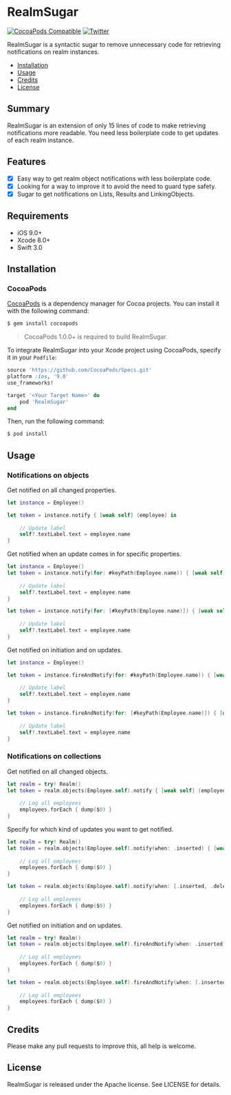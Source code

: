 # RealmSugar

[![CocoaPods Compatible](https://img.shields.io/cocoapods/p/RealmSugar.svg)](https://img.shields.io/cocoapods/p/RealmSugar.svg)
[![Twitter](https://img.shields.io/twitter/follow/nielskoole.svg?style=social&label=Follow)](http://twitter.com/nielskoole)

RealmSugar is a syntactic sugar to remove unnecessary code for retrieving notifications on realm instances.

- [Installation](#installation)
- [Usage](#usage)
- [Credits](#credits)
- [License](#license)

## Summary

RealmSugar is an extension of only 15 lines of code to make retrieving notifications more readable. You need less boilerplate code to get updates of each realm instance.

## Features

- [x] Easy way to get realm object notifications with less boilerplate code.
- [x] Looking for a way to improve it to avoid the need to guard type safety.
- [x] Sugar to get notifications on Lists, Results and LinkingObjects.

## Requirements

- iOS 9.0+
- Xcode 8.0+
- Swift 3.0

## Installation

### CocoaPods

[CocoaPods](http://cocoapods.org) is a dependency manager for Cocoa projects. You can install it with the following command:

```bash
$ gem install cocoapods
```

> CocoaPods 1.0.0+ is required to build RealmSugar.

To integrate RealmSugar into your Xcode project using CocoaPods, specify it in your `Podfile`:

```ruby
source 'https://github.com/CocoaPods/Specs.git'
platform :ios, '9.0'
use_frameworks!

target '<Your Target Name>' do
    pod 'RealmSugar'
end
```

Then, run the following command:

```bash
$ pod install
```

## Usage

### Notifications on objects

Get notified on all changed properties.

```swift
let instance = Employee()

let token = instance.notify { [weak self] (employee) in
    
    // Update label
    self?.textLabel.text = employee.name
}
```

Get notified when an update comes in for specific properties.

```swift
let instance = Employee()
let token = instance.notify(for: #keyPath(Employee.name)) { [weak self] (employee) in
    
    // Update label
    self?.textLabel.text = employee.name
}

let token = instance.notify(for: [#keyPath(Employee.name)]) { [weak self] (employee) in
    
    // Update label
    self?.textLabel.text = employee.name
}
```

Get notified on initiation and on updates.

```swift
let instance = Employee()

let token = instance.fireAndNotify(for: #keyPath(Employee.name)) { [weak self] (employee) in
    
    // Update label
    self?.textLabel.text = employee.name
}

let token = instance.fireAndNotify(for: [#keyPath(Employee.name)]) { [weak self] (employee) in
    
    // Update label
    self?.textLabel.text = employee.name
}
```

### Notifications on collections

Get notified on all changed objects.

```swift
let realm = try! Realm()
let token = realm.objects(Employee.self).notify { [weak self] (employees) in
    
    // Log all employees
    employees.forEach { dump($0) }
}
```

Specify for which kind of updates you want to get notified.

```swift
let realm = try! Realm()
let token = realm.objects(Employee.self).notify(when: .inserted) { [weak self] (employees) in
    
    // Log all employees
    employees.forEach { dump($0) }
}

let token = realm.objects(Employee.self).notify(when: [.inserted, .deleted]) { [weak self] (employees) in
    
    // Log all employees
    employees.forEach { dump($0) }
}
```

Get notified on initiation and on updates.

```swift
let realm = try! Realm()
let token = realm.objects(Employee.self).fireAndNotify(when: .inserted) { [weak self] (employees) in
    
    // Log all employees
    employees.forEach { dump($0) }
}

let token = realm.objects(Employee.self).fireAndNotify(when: [.inserted, .modified]) { [weak self] (employees) in
    
    // Log all employees
    employees.forEach { dump($0) }
}
```

## Credits

Please make any pull requests to improve this, all help is welcome.


## License

RealmSugar is released under the Apache license. See LICENSE for details.